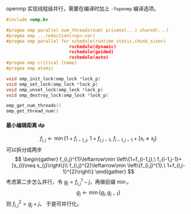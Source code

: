 
openmp 实现线程级并行，需要在编译时加上 `-fopenmp` 编译选项。
```cpp
#include <omp.h>

#pragma omp parallel num_threads(num) private(...) shared(...)
#pragma omp ...reduction(<op>:var)
#pragma omp parallel for schedule(runtime static,chunk_size>)
						#schedule(dynamic)
						#schedule(guided)
						#schedule(auto)
#pragma omp critical [name]
#pragma omp atomic

void omp_init_lock(omp_lock *lock_p)
void omp_set_lock(omp_lock *lock_p)
void omp_unset_lock(omp_lock *lock_p)
void omp_destroy_lock(omp_lock *lock_p)

omp_get_num_threads()
omp_get_thread_num()
```

#### 最小编辑距离 dp

$$
f_{i,j}\leftarrow\min \left\{1+f_{i-1,j},\ 1+f_{i,j-1},\ f_{i-1,j-1}+[s_{i}\neq s_{j}\right\}
$$
可以拆分成两步
$$
\begin{gather}
f_{i,j}^{1}\leftarrow\min \left\{1+f_{i-1,j},\ f_{i-1,j-1}+[s_{i}\neq s_{j}\right\}\\
f_{i,j}^{2}\leftarrow\min \left\{f_{i,j}^{1},\ 1+f_{i,j-1}^{2}\right\}
\end{gather}
$$
考虑第二步怎么并行，令 $g_{j}=f_{i,j}^{1}-j$，再做前缀 $\min$。
$$
g_{j}\leftarrow\min \left\{g_{j},g_{j-1}\right\}
$$
则 $f_{i,j}^{2}=g_{j}+j$。
于是可并行化。